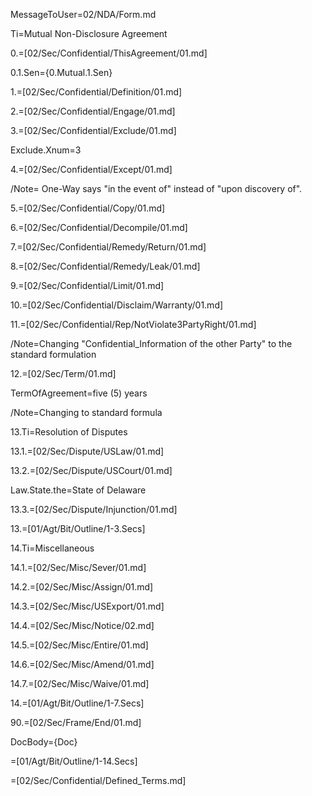 MessageToUser=02/NDA/Form.md

Ti=Mutual Non-Disclosure Agreement

0.=[02/Sec/Confidential/ThisAgreement/01.md]

0.1.Sen={0.Mutual.1.Sen}

1.=[02/Sec/Confidential/Definition/01.md]

2.=[02/Sec/Confidential/Engage/01.md]

3.=[02/Sec/Confidential/Exclude/01.md]

Exclude.Xnum=3

4.=[02/Sec/Confidential/Except/01.md]

/Note= One-Way says "in the event of" instead of "upon discovery of".

5.=[02/Sec/Confidential/Copy/01.md]

6.=[02/Sec/Confidential/Decompile/01.md]

7.=[02/Sec/Confidential/Remedy/Return/01.md]

8.=[02/Sec/Confidential/Remedy/Leak/01.md]

9.=[02/Sec/Confidential/Limit/01.md]

10.=[02/Sec/Confidential/Disclaim/Warranty/01.md]

11.=[02/Sec/Confidential/Rep/NotViolate3PartyRight/01.md]


/Note=Changing "Confidential_Information of the other Party" to the standard formulation

12.=[02/Sec/Term/01.md]

TermOfAgreement=five (5) years

/Note=Changing to standard formula

13.Ti=Resolution of Disputes

13.1.=[02/Sec/Dispute/USLaw/01.md]

13.2.=[02/Sec/Dispute/USCourt/01.md]

Law.State.the=State of Delaware

13.3.=[02/Sec/Dispute/Injunction/01.md]

13.=[01/Agt/Bit/Outline/1-3.Secs]

14.Ti=Miscellaneous

14.1.=[02/Sec/Misc/Sever/01.md]

14.2.=[02/Sec/Misc/Assign/01.md]

14.3.=[02/Sec/Misc/USExport/01.md]

14.4.=[02/Sec/Misc/Notice/02.md]

14.5.=[02/Sec/Misc/Entire/01.md]

14.6.=[02/Sec/Misc/Amend/01.md]

14.7.=[02/Sec/Misc/Waive/01.md]

14.=[01/Agt/Bit/Outline/1-7.Secs]

90.=[02/Sec/Frame/End/01.md]

DocBody={Doc}

=[01/Agt/Bit/Outline/1-14.Secs]

=[02/Sec/Confidential/Defined_Terms.md]